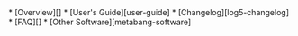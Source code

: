 <div id="navigation">
* [Overview][]
* [User's Guide][user-guide]
* [Changelog][log5-changelog]
* [FAQ][]
* [Other Software][metabang-software]

</div>
